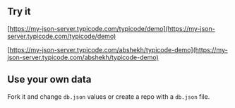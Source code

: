 ## Try it

[https://my-json-server.typicode.com/typicode/demo](https://my-json-server.typicode.com/typicode/demo)

[https://my-json-server.typicode.com/abshekh/typicode-demo](https://my-json-server.typicode.com/abshekh/typicode-demo)

## Use your own data

Fork it and change `db.json` values or create a repo with a `db.json` file.
